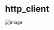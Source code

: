 # http_client

![image](https://user-images.githubusercontent.com/76408631/114944093-b028c900-9e4f-11eb-8e0f-da58654b9c10.png)

